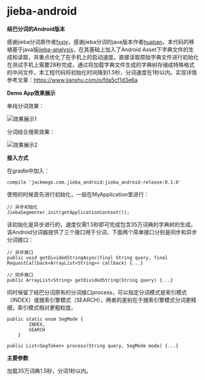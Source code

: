 # jieba-android
**结巴分词的Android版本**

感谢jieba分词原作者[fxsjy](https://github.com/fxsjy)，感谢jieba分词的java版本作者[huaban](https://github.com/huaban)，本代码的移植基于java版[jieba-analysis](https://github.com/huaban/jieba-analysis)，在其基础上加入了Android Asset下字典文件的生成和读取，并重点优化了在手机上的启动速度。直接读取原始字典文件进行初始化在测试手机上需要28秒完成，通过将加载字典文件生成的字典树存储成特殊格式的中间文件，本工程代码将初始化时间降到1.5秒，分词速度在1秒以内。实现详情参考文章：https://www.jianshu.com/p/fda5cf1d3e6a

**Demo App效果展示**

单纯分词效果：

![效果展示1](https://upload-images.jianshu.io/upload_images/2839011-b0c07fe3255cacf1.jpeg?imageMogr2/auto-orient/strip%7CimageView2/2/w/400)

分词结合搜索效果：

![效果展示2](https://upload-images.jianshu.io/upload_images/2839011-69032a2f47d64172.gif?imageMogr2/auto-orient/strip)

**接入方式**

在gradle中加入：
```
compile 'jackmego.com.jieba_android:jieba_android-release:0.1.0'
```

使用的时候首先进行初始化，一般在MyApplication里进行：

```
// 异步初始化
JiebaSegmenter.init(getApplicationContext());
```

该初始化是异步进行的，速度仅需1.5秒即可完成包含35万词典的字典树的生成。
该Android分词器提供了三个接口用于分词，下面两个简单接口分别是同步和异步分词接口：
```
// 异步接口
public void getDividedStringAsync(final String query, final RequestCallback<ArrayList<String>> callback) {...}

// 同步接口
public ArrayList<String> getDividedString(String query) {...}
```

同时保留了结巴分词原有的分词接口process，可以指定分词模式是索引模式（INDEX）或搜索引擎模式（SEARCH），两者的差别在于搜索引擎模式分词更精细，索引模式相对更粗粒度。
```
public static enum SegMode {
        INDEX,
        SEARCH
    }

public List<SegToken> process(String query, SegMode mode) {...}
```

**主要参数**

加载35万词典1.5秒，分词1秒以内。
